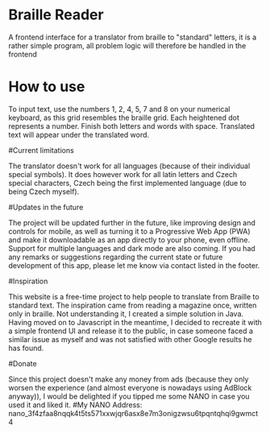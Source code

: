 # Braille Reader

A frontend interface for a translator from braille to "standard" letters, it is a rather simple program, all problem logic will therefore be handled in the frontend

# How to use

To input text, use the numbers 1, 2, 4, 5, 7 and 8 on your numerical keyboard, as this grid resembles the braille grid. Each heightened dot represents a number. Finish both letters and words with space. Translated text will appear under the translated word.

#Current limitations

The translator doesn't work for all languages (because of their individual special symbols). It does however work for all latin letters and Czech special characters, Czech being the first implemented language (due to being Czech myself).

#Updates in the future

The project will be updated further in the future, like improving design and controls for mobile, as well as turning it to a Progressive Web App (PWA) and make it downloadable as an app directly to your phone, even offline. Support for multiple languages and dark mode are also coming. If you had any remarks or suggestions regarding the current state or future development of this app, please let me know via contact listed in the footer.

#Inspiration

This website is a free-time project to help people to translate from Braille to standard text. The inspiration came from reading a magazine once, written only in braille. Not understanding it, I created a simple solution in Java. Having moved on to Javascript in the meantime, I decided to recreate it with a simple frontend UI and release it to the public, in case someone faced a similar issue as myself and was not satisfied with other Google results he has found.

#Donate

Since this project doesn't make any money from ads (because they only worsen the experience (and almost everyone is nowadays using AdBlock anyway)), I would be delighted if you tipped me some NANO in case you used it and liked it.
#My NANO Address: nano_3f4zfaa8nqqk4t5ts571xxwjqr6asx8e7m3onigzwsu6tpqntqhqi9gwmct4
